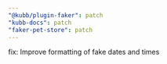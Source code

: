 ```yaml
---
"@kubb/plugin-faker": patch
"kubb-docs": patch
"faker-pet-store": patch
---
```


fix: Improve formatting of fake dates and times
